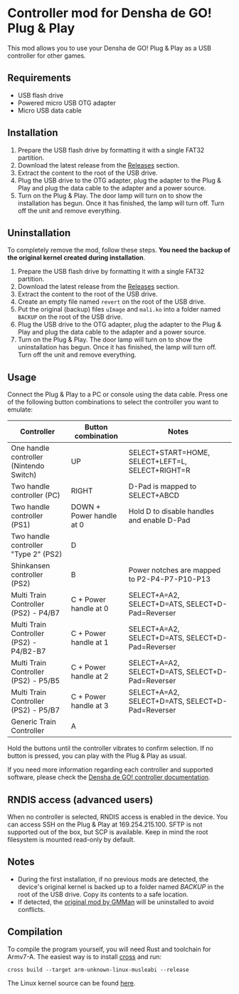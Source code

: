 # Controller mod for Densha de GO! Plug & Play

This mod allows you to use your Densha de GO! Plug & Play as a USB controller for other games.

## Requirements

- USB flash drive
- Powered micro USB OTG adapter
- Micro USB data cable

## Installation

1. Prepare the USB flash drive by formatting it with a single FAT32 partition.
2. Download the latest release from the [Releases](https://github.com/MarcRiera/ddgo-pnp-controller/releases) section.
3. Extract the content to the root of the USB drive.
4. Plug the USB drive to the OTG adapter, plug the adapter to the Plug & Play and plug the data cable to the adapter and a power source.
5. Turn on the Plug & Play. The door lamp will turn on to show the installation has begun. Once it has finished, the lamp will turn off. Turn off the unit and remove everything.

## Uninstallation

To completely remove the mod, follow these steps. **You need the backup of the original kernel created during installation**. 

1. Prepare the USB flash drive by formatting it with a single FAT32 partition.
2. Download the latest release from the [Releases](https://github.com/MarcRiera/ddgo-pnp-controller/releases) section.
3. Extract the content to the root of the USB drive.
4. Create an empty file named `revert` on the root of the USB drive.
5. Put the original (backup) files `uImage` and `mali.ko` into a folder named `BACKUP` on the root of the USB drive.
6. Plug the USB drive to the OTG adapter, plug the adapter to the Plug & Play and plug the data cable to the adapter and a power source.
7. Turn on the Plug & Play. The door lamp will turn on to show the uninstallation has begun. Once it has finished, the lamp will turn off. Turn off the unit and remove everything.

## Usage

Connect the Plug & Play to a PC or console using the data cable. Press one of the following button combinations to select the controller you want to emulate:

| Controller                              | Button combination       | Notes                                            |
|-----------------------------------------|--------------------------|--------------------------------------------------|
| One handle controller (Nintendo Switch) | UP                       | SELECT+START=HOME, SELECT+LEFT=L, SELECT+RIGHT=R |
| Two handle controller (PC)              | RIGHT                    | D-Pad is mapped to SELECT+ABCD                   |
| Two handle controller (PS1)             | DOWN + Power handle at 0 | Hold D to disable handles and enable D-Pad       |
| Two handle controller "Type 2" (PS2)    | D                        |                                                  |
| Shinkansen controller (PS2)             | B                        | Power notches are mapped to P2-P4-P7-P10-P13     |
| Multi Train Controller (PS2) - P4/B7    | C + Power handle at 0    | SELECT+A=A2, SELECT+D=ATS, SELECT+D-Pad=Reverser |
| Multi Train Controller (PS2) - P4/B2-B7 | C + Power handle at 1    | SELECT+A=A2, SELECT+D=ATS, SELECT+D-Pad=Reverser |
| Multi Train Controller (PS2) - P5/B5    | C + Power handle at 2    | SELECT+A=A2, SELECT+D=ATS, SELECT+D-Pad=Reverser |
| Multi Train Controller (PS2) - P5/B7    | C + Power handle at 3    | SELECT+A=A2, SELECT+D=ATS, SELECT+D-Pad=Reverser |
| Generic Train Controller                | A                        |                                                  |

Hold the buttons until the controller vibrates to confirm selection. If no button is pressed, you can play with the Plug & Play as usual.

If you need more information regarding each controller and supported software, please check the [Densha de GO! controller documentation](https://marcriera.github.io/ddgo-controller-docs).

## RNDIS access (advanced users)

When no controller is selected, RNDIS access is enabled in the device. You can access SSH on the Plug & Play at 169.254.215.100. SFTP is not supported out of the box, but SCP is available. Keep in mind the root filesystem is mounted read-only by default.

## Notes

- During the first installation, if no previous mods are detected, the device's original kernel is backed up to a folder named *BACKUP* in the root of the USB drive. Copy its contents to a safe location.
- If detected, the [original mod by GMMan](https://github.com/GMMan/dengo-plug-and-play-controller) will be uninstalled to avoid conflicts.

## Compilation

To compile the program yourself, you will need Rust and toolchain for Armv7-A. The easiest way is to install [cross](https://github.com/cross-rs/cross) and run:

```cross build --target arm-unknown-linux-musleabi --release```

The Linux kernel source can be found [here](https://github.com/MarcRiera/dengo-plug-and-play-kernel).
